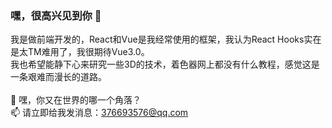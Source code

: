 ### 嘿，很高兴见到你 👋

我是做前端开发的，React和Vue是我经常使用的框架，我认为React Hooks实在是太TM难用了，我很期待Vue3.0。<br/>
我也希望能静下心来研究一些3D的技术，着色器网上都没有什么教程，感觉这是一条艰难而漫长的道路。<br/><br/>
💬 嘿，你又在世界的哪一个角落？<br/>
📫 请立即给我发消息：<a href="mailto:376693576@qq.com" target="_blank">376693576@qq.com</a>

<!--
**javaLuo/javaLuo** is a ✨ _special_ ✨ repository because its `README.md` (this file) appears on your GitHub profile.

Here are some ideas to get you started:

- 🔭 I’m currently working on ...
- 🌱 I’m currently learning ...
- 👯 I’m looking to collaborate on ...
- 🤔 I’m looking for help with ...
- 💬 Ask me about ...
- 📫 How to reach me: ...
- 😄 Pronouns: ...
- ⚡ Fun fact: ...
-->
